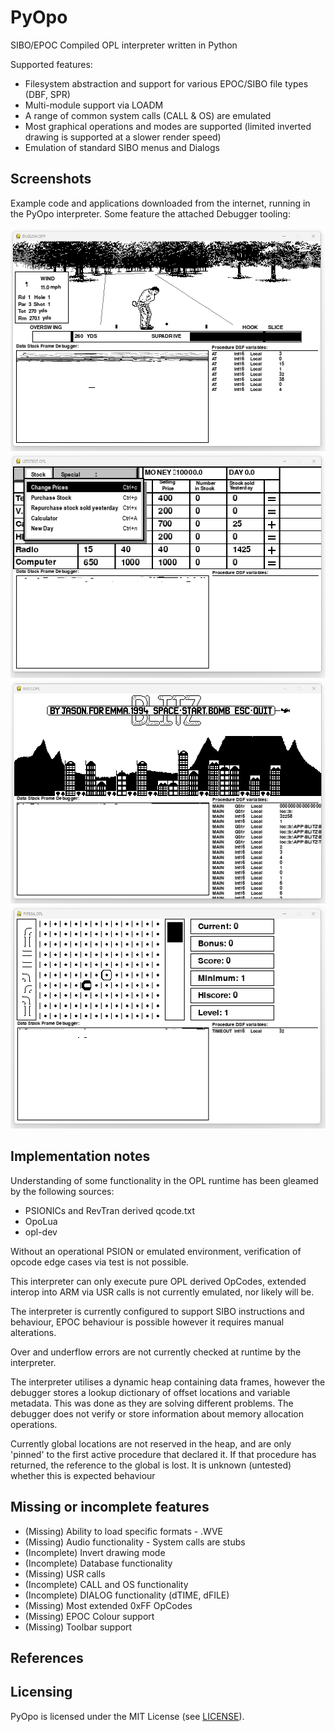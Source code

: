 # PyOpo
SIBO/EPOC Compiled OPL interpreter written in Python

Supported features:

* Filesystem abstraction and support for various EPOC/SIBO file types (DBF, SPR)
* Multi-module support via LOADM
* A range of common system calls (CALL & OS) are emulated
* Most graphical operations and modes are supported (limited inverted drawing is supported at a slower render speed)
* Emulation of standard SIBO menus and Dialogs

## Screenshots

Example code and applications downloaded from the internet, running in the PyOpo interpreter. Some feature the attached Debugger tooling:

![Fairway](screenshots/fairway.png)
![LetsShop](screenshots/letsshop.png)
![Blitz](screenshots/blitz.png)
![pipe3a](screenshots/pipe3a.png)

## Implementation notes

Understanding of some functionality in the OPL runtime has been gleamed by the following sources:

* PSIONICs and RevTran derived qcode.txt
* OpoLua
* opl-dev

Without an operational PSION or emulated environment, verification of opcode edge cases via test is not possible.

This interpreter can only execute pure OPL derived OpCodes, extended interop into ARM via USR calls is not currently emulated, nor likely will be.

The interpreter is currently configured to support SIBO instructions and behaviour, EPOC behaviour is possible however it requires manual alterations.

Over and underflow errors are not currently checked at runtime by the interpreter.

The interpreter utilises a dynamic heap containing data frames, however the debugger stores a lookup dictionary of offset locations and variable metadata. This was done as they are solving different problems. The debugger does not verify or store information about memory allocation operations.

Currently global locations are not reserved in the heap, and are only 'pinned' to the first active procedure that declared it. If that procedure has returned, the reference to the global is lost. It is unknown (untested) whether this is expected behaviour

## Missing or incomplete features

* (Missing) Ability to load specific formats - .WVE
* (Missing) Audio functionality - System calls are stubs
* (Incomplete) Invert drawing mode
* (Incomplete) Database functionality
* (Missing) USR calls
* (Incomplete) CALL and OS functionality
* (Incomplete) DIALOG functionality (dTIME, dFILE)
* (Missing) Most extended 0xFF OpCodes
* (Missing) EPOC Colour support
* (Missing) Toolbar support

## References

## Licensing

PyOpo is licensed under the MIT License (see [LICENSE](LICENSE)).